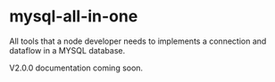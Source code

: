 # mysql-all-in-one

All tools that a node developer needs to implements a connection and dataflow in a MYSQL database.

V2.0.0 documentation coming soon.
